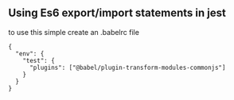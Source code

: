 ## Using Es6 export/import statements in jest

to use this simple create an .babelrc file

```
{
  "env": {
    "test": {
      "plugins": ["@babel/plugin-transform-modules-commonjs"]
    }
  }
}
```
